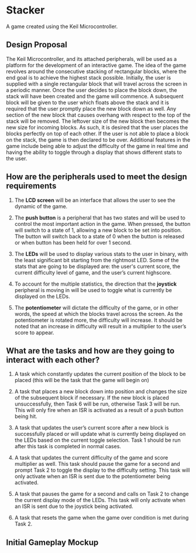 # Stacker
A game created using the Keil Microcontroller.

## Design Proposal
The Keil Microcontroller, and its attached peripherals, will be used as a platform for the development
of an interactive game. The idea of the game revolves around the consecutive stacking of rectangular
blocks, where the end goal is to achieve the highest stack possible. Initially, the user is supplied with a
single rectangular block that will travel across the screen in a periodic manner. Once the user decides
to place the block down, the stack will have been created and the game will commence. A subsequent
block will be given to the user which floats above the stack and it is required that the user promptly
place the new block down as well. Any section of the new block that causes overhang with respect to
the top of the stack will be removed. The leftover size of the new block then becomes the new size for
incoming blocks. As such, it is desired that the user places the blocks perfectly on top of each other. If
the user is not able to place a block on the stack, the game is then declared to be over. Additional
features in the game include being able to adjust the difficulty of the game in real time and having the
ability to toggle through a display that shows different stats to the user.

## How are the peripherals used to meet the design requirements
1. The **LCD screen** will be an interface that allows the user to see the dynamic of the game.

2. The **push button** is a peripheral that has two states and will be used to control the most
important action in the game. When pressed, the button will switch to a state of 1, allowing a
new block to be set into position. The button will switch back to a state of 0 when the button is
released or when button has been held for over 1 second.

3. The **LEDs** will be used to display various stats to the user in binary, with the least significant
bit starting from the rightmost LED. Some of the stats that are going to be displayed are: the
user's current score, the current difficulty level of game, and the user’s current highscore.

4. To account for the multiple statistics, the direction that the **joystick** peripheral is moving in will
be used to toggle what is currently be displayed on the LEDs.

5. The **potentiometer** will dictate the difficulty of the game, or in other words, the speed at
which the blocks travel across the screen. As the potentiometer is rotated more, the difficulty
will increase. It should be noted that an increase in difficulty will result in a multiplier to the
user’s score to appear.

## What are the tasks and how are they going to interact with each other?
1. A task which constantly updates the current position of the block to be placed (this will be the
task that the game will begin on)

2. A task that places a new block down into position and changes the size of the subsequent
block if necessary. If the new block is placed unsuccessfully, then Task 6 will be run,
otherwise Task 3 will be run. This will only fire when an ISR is activated as a result of a push
button being hit.

3. A task that updates the user’s current score after a new block is successfully placed or will
update what is currently being displayed on the LEDs based on the current toggle selection.
Task 1 should be run after this task is completed in normal cases.

4. A task that updates the current difficulty of the game and score multiplier as well. This task
should pause the game for a second and prompt Task 2 to toggle the display to the difficulty
setting. This task will only activate when an ISR is sent due to the potentiometer being
activated.

5. A task that pauses the game for a second and calls on Task 2 to change the current display
mode of the LEDs. This task will only activate when an ISR is sent due to the joystick being
activated.

6. A task that resets the game when the game over condition is met during Task 2.

## Initial Gameplay Mockup
